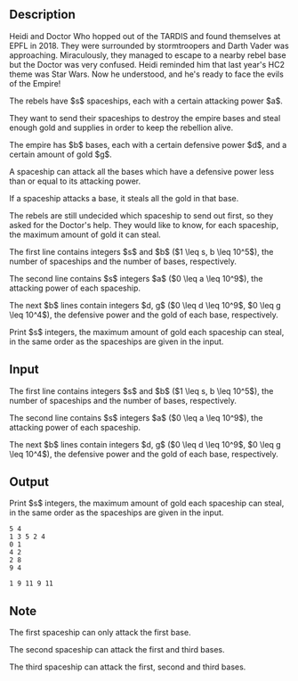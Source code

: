 ## Description

<div><p>Heidi and Doctor Who hopped out of the TARDIS and found themselves at EPFL in 2018. They were surrounded by stormtroopers and Darth Vader was approaching. Miraculously, they managed to escape to a nearby rebel base but the Doctor was very confused. Heidi reminded him that last year's HC2 theme was Star Wars. Now he understood, and he's ready to face the evils of the Empire!</p><p>The rebels have $s$ spaceships, each with a certain attacking power $a$.</p><p>They want to send their spaceships to destroy the empire bases and steal enough gold and supplies in order to keep the rebellion alive.</p><p>The empire has $b$ bases, each with a certain defensive power $d$, and a certain amount of gold $g$.</p><p>A spaceship can attack all the bases which have a defensive power less than or equal to its attacking power.</p><p>If a spaceship attacks a base, it steals all the gold in that base.</p><p>The rebels are still undecided which spaceship to send out first, so they asked for the Doctor's help. They would like to know, for each spaceship, the maximum amount of gold it can steal.</p></div><div class="input-specification"><p>The first line contains integers $s$ and $b$ ($1 \leq s, b \leq 10^5$), the number of spaceships and the number of bases, respectively.</p><p>The second line contains $s$ integers $a$ ($0 \leq a \leq 10^9$), the attacking power of each spaceship.</p><p>The next $b$ lines contain integers $d, g$ ($0 \leq d \leq 10^9$, $0 \leq g \leq 10^4$), the defensive power and the gold of each base, respectively.</p></div><div class="output-specification"><p>Print $s$ integers, the maximum amount of gold each spaceship can steal, in the same order as the spaceships are given in the input.</p></div>

## Input

<p>The first line contains integers $s$ and $b$ ($1 \leq s, b \leq 10^5$), the number of spaceships and the number of bases, respectively.</p><p>The second line contains $s$ integers $a$ ($0 \leq a \leq 10^9$), the attacking power of each spaceship.</p><p>The next $b$ lines contain integers $d, g$ ($0 \leq d \leq 10^9$, $0 \leq g \leq 10^4$), the defensive power and the gold of each base, respectively.</p>

## Output

<p>Print $s$ integers, the maximum amount of gold each spaceship can steal, in the same order as the spaceships are given in the input.</p>





```input1
5 4
1 3 5 2 4
0 1
4 2
2 8
9 4
```




```output1
1 9 11 9 11
```



## Note

<p>The first spaceship can only attack the first base.</p><p>The second spaceship can attack the first and third bases.</p><p>The third spaceship can attack the first, second and third bases.</p>
